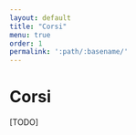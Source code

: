 ```yaml
---
layout: default
title: "Corsi"
menu: true
order: 1
permalink: ':path/:basename/'
---
```


# Corsi
[TODO]
